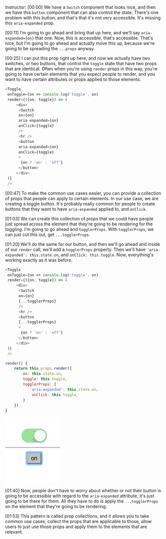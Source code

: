 Instructor: [00:00] We have a `Switch` component that looks nice, and then we have this `button` component that can also control the state. There's one problem with this button, and that's that it's not very accessible. It's missing this `aria-expanded` prop.

[00:11] I'm going to go ahead and bring that up here, and we'll say `aria-expanded={on}` that one. Now, this is accessible, that's accessible. That's nice, but I'm going to go ahead and actually move this up, because we're going to be spreading the `...props` anyway.

[00:25] I can put this prop right up here, and now we actually have two switches, or two buttons, that control the `toggle` state that have two props that are identical. Often when you're using `render` props in this way, you're going to have certain elements that you expect people to render, and you want to have certain attributes or props applied to those elements.

```js
<Toggle
 onToggle={on => console.log('toggle', on)
 render={({on, toggle}) => (
     <div>
      <Switch
      on={on}
      aria-expanded={on}
      onClick={toggle}
      />
      <hr />
      <button
      aria-expanded={on}
      onClick={toggle}
      >
       {on ? 'on' : 'off'}
      </button>
     </div>   
 )}
 />
```

[00:47] To make the common use cases easier, you can provide a collection of props that people can apply to certain elements. In our use case, we are creating a toggle button. It's probably really common for people to create buttons that they want to have `aria-expanded` applied to, and `onClick`.

[01:03] We can create this collection of props that we could have people just spread across the element that they're going to be rendering for the toggling. I'm going to go ahead and `togglerProps`. With `togglerProps`, we can just cut this out, get `...togglerProps`.

[01:20] We'll do the same for our button, and then we'll go ahead and inside of our `render` call, we'll add a `togglerProps` property. Then we'll have `'aria-expanded': this.state.on`, and `onClick: this.toggle`. Now, everything's working exactly as it was before.

```js
<Toggle
 onToggle={on => console.log('toggle', on)
 render={({on, toggle}) => (
     <div>
      <Switch
      on={on}
      {...togglerProps}
      />
      <hr />
      <button
      {...togglerProps}
      >
       {on ? 'on' : 'off'}
      </button>
     </div>   
 )}
 />
```

```js
render() {
    return this.props.render({
        on: this.state.on,
        toggle: this.toggle,
        togglerProps: {
           'aria-expanded': this.state.on,
            onClick: this.toggle,
        }
    })
}
```

![Two Buttons](../images/react-use-prop-collections-with-render-props-two-buttons.png)

[01:40] Now, people don't have to worry about whether or not their button is going to be accessible with regard to the `aria-expanded` attribute, it's just going to be there for them. All they have to do is apply the `...togglerProps` on the element that they're going to be rendering.

[01:53] This pattern is called prop collections, and it allows you to take common use cases, collect the props that are applicable to those, allow users to just use those props and apply them to the elements that are relevant.